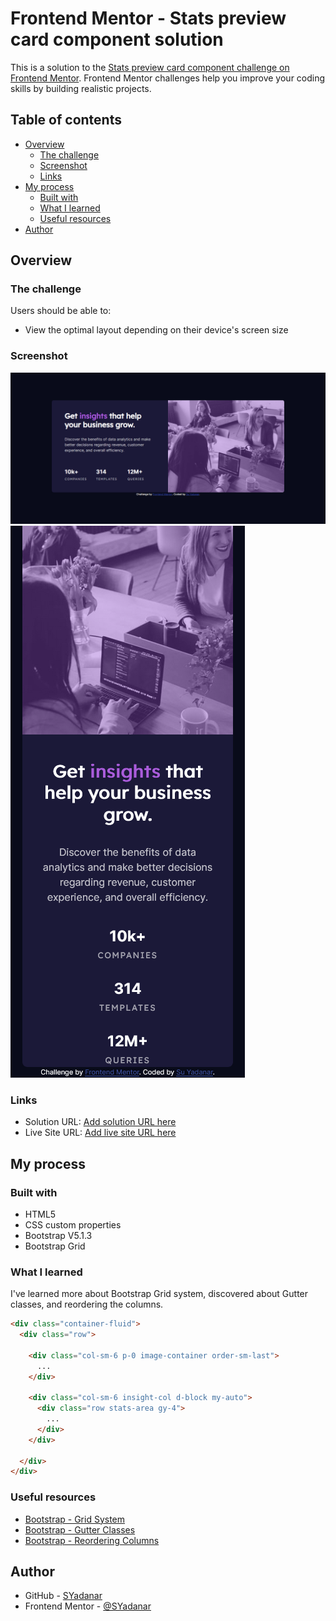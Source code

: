 # Frontend Mentor - Stats preview card component solution

This is a solution to the [Stats preview card component challenge on Frontend Mentor](https://www.frontendmentor.io/challenges/stats-preview-card-component-8JqbgoU62). Frontend Mentor challenges help you improve your coding skills by building realistic projects. 

## Table of contents

- [Overview](#overview)
  - [The challenge](#the-challenge)
  - [Screenshot](#screenshot)
  - [Links](#links)
- [My process](#my-process)
  - [Built with](#built-with)
  - [What I learned](#what-i-learned)
  - [Useful resources](#useful-resources)
- [Author](#author)

## Overview

### The challenge

Users should be able to:

- View the optimal layout depending on their device's screen size

### Screenshot

![](design/screenshot_desktop.png)
![](design/screenshot_mobile.png)

### Links

- Solution URL: [Add solution URL here](https://your-solution-url.com)
- Live Site URL: [Add live site URL here](https://your-live-site-url.com)

## My process

### Built with

- HTML5
- CSS custom properties
- Bootstrap V5.1.3
- Bootstrap Grid

### What I learned

I've learned more about Bootstrap Grid system, discovered about Gutter classes, and reordering the columns.

```html
<div class="container-fluid">
  <div class="row">

    <div class="col-sm-6 p-0 image-container order-sm-last">
      ...
    </div>

    <div class="col-sm-6 insight-col d-block my-auto">
      <div class="row stats-area gy-4">
        ...
      </div>
    </div>
    
  </div>
</div>
```

### Useful resources

- [Bootstrap - Grid System](https://getbootstrap.com/docs/5.1/layout/columns/#reordering)
- [Bootstrap - Gutter Classes](https://getbootstrap.com/docs/5.1/layout/gutters/)
- [Bootstrap - Reordering Columns](https://getbootstrap.com/docs/5.1/layout/columns/#reordering)

## Author

- GitHub - [SYadanar](https://github.com/SYadanar)
- Frontend Mentor - [@SYadanar](https://www.frontendmentor.io/profile/SYadanar)
